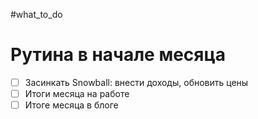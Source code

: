 #what_to_do 

# Рутина в начале месяца

- [ ] Засинкать Snowball: внести доходы, обновить цены
- [ ] Итоги месяца на работе
- [ ] Итоге месяца в блоге